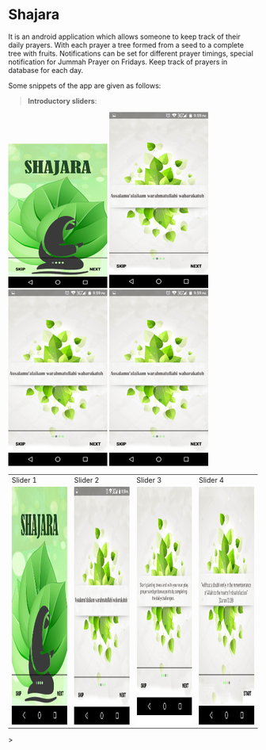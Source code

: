 # Shajara
It is an android application which allows someone to keep track of their daily prayers. With each prayer a tree formed from a seed to a complete tree with fruits. Notifications can be set for different prayer timings, special notification for Jummah Prayer on Fridays. Keep track of prayers in database for each day.

Some snippets of the app are given as follows:

> **Introductory sliders**:
<p float="left">
  <img src="Shajara img/Intro.png" width="200">
  <img src="Shajara img/Slider1.png" width="200">
  <img src="Shajara img/Slider1.png" width="200">
  <img src="Shajara img/Slider1.png" width="200"></p>
  
<table>
  <tr>
     <td>Slider 1</td>
     <td>Slider 2</td>
     <td>Slider 3</td>
     <td>Slider 4</td>
  </tr>
  <tr>
    <td><img src="Shajara img/Intro.png"  width=270 height=480></td>
    <td><img src="Shajara img/Slider1.png" width=270 height=480></td>
    <td><img src="Shajara img/Slider2.png" width=270 height=480></td>
    <td><img src="Shajara img/Slider3.png" width=270 height=480></td>
    
  </tr>
</table>
>


